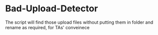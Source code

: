 # Bad-Upload-Detector
The script will find those upload files without putting them in folder and rename as required, for TAs' conveinece

